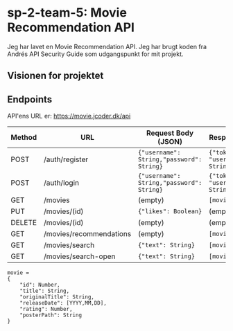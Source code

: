 # sp-2-team-5: Movie Recommendation API

Jeg har lavet en Movie Recommendation API.
Jeg har brugt koden fra Andrés API Security Guide som udgangspunkt for mit projekt.

## Visionen for projektet

## Endpoints

API'ens URL er: https://movie.jcoder.dk/api

| Method | URL                     | Request Body (JSON)     | Response (JSON)                         | Roles  |
|--------|-------------------------|-------------------------|-----------------------------------------|--------|
| POST   | /auth/register          | `{"username": String,"password": String}` | `{"token": String, "username": String}` | ANYONE |
| POST   | /auth/login             | `{"username": String,"password": String}`                  | `{"token": String, "username": String}` | ANYONE |
| GET    | /movies                 | (empty)                 | `[movie,movie,...]`                     | USER   |
| PUT    | /movies/(id)            | `{"likes": Boolean}`    | (empty)                                 | USER   |
| DELETE | /movies/(id)            | (empty)                 | (empty)                                 | USER   |
| GET    | /movies/recommendations | (empty)                 | `[movie,movie,...]`                     | USER   |
| GET    | /movies/search          | `{"text": String}`      | `[movie,movie,...]`                     | USER   |
| GET    | /movies/search-open     | `{"text": String}`      | `[movie,movie,...]`                     | ANYONE |

```
movie =
{
    "id": Number,
    "title": String,
    "originalTitle": String,
    "releaseDate": [YYYY,MM,DD],
    "rating": Number,
    "posterPath": String
}
```